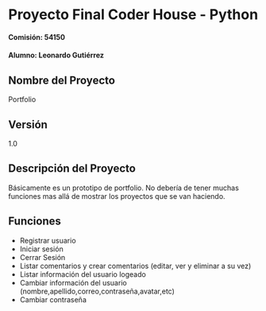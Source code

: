 # Proyecto Final Coder House - Python
#### Comisión: 54150
#### Alumno: Leonardo Gutiérrez

## Nombre del Proyecto
Portfolio

## Versión
1.0

## Descripción del Proyecto
Básicamente es un prototipo de portfolio. No debería de tener muchas funciones mas allá de mostrar los proyectos que se van haciendo.

## Funciones

- Registrar usuario 
- Iniciar sesión
- Cerrar Sesión
- Listar comentarios y crear comentarios (editar, ver y eliminar a su vez)
- Listar información del usuario logeado
- Cambiar información del usuario (nombre,apellido,correo,contraseña,avatar,etc)
- Cambiar contraseña
